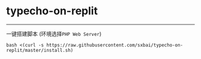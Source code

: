 # typecho-on-replit
------------------------------
一键搭建脚本 (环境选择`PHP Web Server`)
```
bash <(curl -s https://raw.githubusercontent.com/sxbai/typecho-on-replit/master/install.sh)
```
